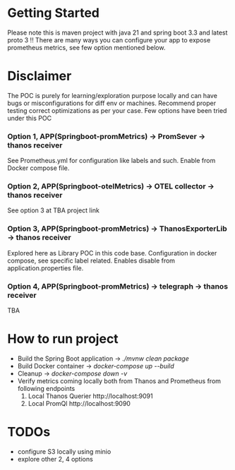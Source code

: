 # Getting Started
Please note this is maven project with java 21 and spring boot 3.3 and latest proto 3 !!
There are many ways you can configure your app to expose prometheus metrics, see few option mentioned below.

# Disclaimer
The POC is purely for learning/exploration purpose locally and can have bugs or misconfigurations for diff env or
machines. Recommend proper testing correct optimizations as per your case.
Few options have been tried under this POC

### Option 1, APP(Springboot-promMetrics) -> PromSever -> thanos receiver
See Prometheus.yml for configuration like labels and such. Enable from Docker compose file. 

### Option 2, APP(Springboot-otelMetrics) -> OTEL collector -> thanos receiver
See option 3 at TBA project link

### Option 3, APP(Springboot-promMetrics) -> ThanosExporterLib -> thanos receiver
Explored here as Library POC in this code base. Configuration in docker compose, see specific label related. Enables disable from application.properties file.

### Option 4, APP(Springboot-promMetrics) -> telegraph -> thanos receiver
TBA

# How to run project
* Build the Spring Boot application -> _./mvnw clean package_
* Build Docker container ->  _docker-compose up --build_ 
* Cleanup -> _docker-compose down -v_
* Verify metrics coming locally both from Thanos and Prometheus from following endpoints 
  1. Local Thanos Querier  http://localhost:9091
  2. Local PromQl http://localhost:9090

# TODOs
* configure S3 locally using minio
* explore other 2, 4 options 